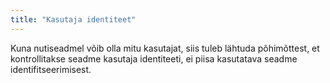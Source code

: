 ```yaml
---
title: "Kasutaja identiteet"
---
```

Kuna nutiseadmel võib olla mitu kasutajat, siis tuleb lähtuda põhimõttest, et
kontrollitakse seadme kasutaja identiteeti, ei piisa kasutatava seadme
identifitseerimisest.
